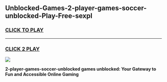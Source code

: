 
## Unblocked-Games-2-player-games-soccer-unblocked-Play-Free-sexpl
<h3>
<a href="https://premium76.site?title=2-player-games-soccer-unblocked&ref=21A">CLICK TO PLAY</a></h3>
<hr>

<h3>
<a href="https://premium76.site?title=2-player-games-soccer-unblocked&ref=21A">CLICK 2 PLAY</a>
  
</h3>

<a href="https://premium76.site?title=2-player-games-soccer-unblocked&ref=21A"><img src="https://clearcache.store/games.png"></a>


**2-player-games-soccer-unblocked games unblocked: Your Gateway to Fun and Accessible Online Gaming**
